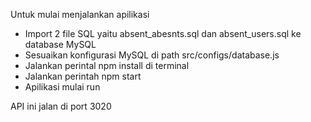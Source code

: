 Untuk mulai menjalankan apilikasi 

- Import 2 file SQL yaitu absent_abesnts.sql dan absent_users.sql ke database MySQL
- Sesuaikan konfigurasi MySQL di path src/configs/database.js
- Jalankan perintal npm install di terminal
- Jalankan perintah npm start
- Apilikasi mulai run

API ini jalan di port 3020
